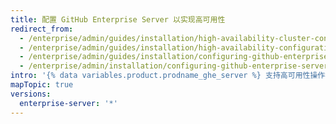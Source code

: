 ```yaml
---
title: 配置 GitHub Enterprise Server 以实现高可用性
redirect_from:
  - /enterprise/admin/guides/installation/high-availability-cluster-configuration/
  - /enterprise/admin/guides/installation/high-availability-configuration/
  - /enterprise/admin/guides/installation/configuring-github-enterprise-for-high-availability/
  - /enterprise/admin/installation/configuring-github-enterprise-server-for-high-availability
intro: '{% data variables.product.prodname_ghe_server %} 支持高可用性操作模式，此模式设计为可在发生影响主设备的硬件故障或重大网络中断的情况下最大限度地减少服务中断。'
mapTopic: true
versions:
  enterprise-server: '*'
---
```



